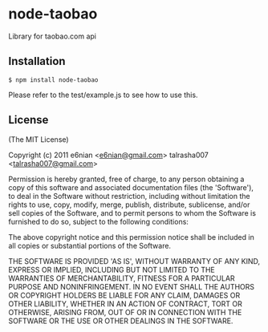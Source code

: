 # node-taobao

  Library for taobao.com api
 
## Installation
    $ npm install node-taobao
 Please refer to the test/example.js to see how to use this.

## License 

(The MIT License)

Copyright (c) 2011 e6nian &lt;e6nian@gmail.com&gt; talrasha007 &lt;talrasha007@gmail.com&gt;

Permission is hereby granted, free of charge, to any person obtaining
a copy of this software and associated documentation files (the
'Software'), to deal in the Software without restriction, including
without limitation the rights to use, copy, modify, merge, publish,
distribute, sublicense, and/or sell copies of the Software, and to
permit persons to whom the Software is furnished to do so, subject to
the following conditions:

The above copyright notice and this permission notice shall be
included in all copies or substantial portions of the Software.

THE SOFTWARE IS PROVIDED 'AS IS', WITHOUT WARRANTY OF ANY KIND,
EXPRESS OR IMPLIED, INCLUDING BUT NOT LIMITED TO THE WARRANTIES OF
MERCHANTABILITY, FITNESS FOR A PARTICULAR PURPOSE AND NONINFRINGEMENT.
IN NO EVENT SHALL THE AUTHORS OR COPYRIGHT HOLDERS BE LIABLE FOR ANY
CLAIM, DAMAGES OR OTHER LIABILITY, WHETHER IN AN ACTION OF CONTRACT,
TORT OR OTHERWISE, ARISING FROM, OUT OF OR IN CONNECTION WITH THE
SOFTWARE OR THE USE OR OTHER DEALINGS IN THE SOFTWARE.
